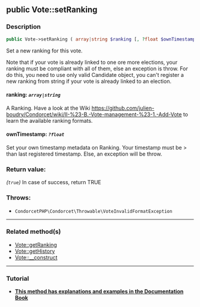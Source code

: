 ## public Vote::setRanking

### Description    

```php
public Vote->setRanking ( array|string $ranking [, ?float $ownTimestamp = null] ): true
```

Set a new ranking for this vote.

Note that if your vote is already linked to one ore more elections, your ranking must be compliant with all of them, else an exception is throw. For do this, you need to use only valid Candidate object, you can't register a new ranking from string if your vote is already linked to an election.
    

#### **ranking:** *```array|string```*   
A Ranking. Have a look at the Wiki https://github.com/julien-boudry/Condorcet/wiki/II-%23-B.-Vote-management-%23-1.-Add-Vote to learn the available ranking formats.    


#### **ownTimestamp:** *```?float```*   
Set your own timestamp metadata on Ranking. Your timestamp must be > than last registered timestamp. Else, an exception will be throw.    


### Return value:   

*(```true```)* In case of success, return TRUE



### Throws:   

* ```CondorcetPHP\Condorcet\Throwable\VoteInvalidFormatException```

---------------------------------------

### Related method(s)      

* [Vote::getRanking](/Docs/MethodsReferences/Vote%20Class/public%20Vote--getRanking.md)    
* [Vote::getHistory](/Docs/MethodsReferences/Vote%20Class/public%20Vote--getHistory.md)    
* [Vote::__construct](/Docs/MethodsReferences/Vote%20Class/public%20Vote--__construct.md)    

---------------------------------------

### Tutorial

* **[This method has explanations and examples in the Documentation Book](https://www.condorcet.io#/3.AsPhpLibrary/5.Votes/1.AddVotes)**    
